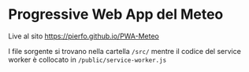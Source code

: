 # Progressive Web App del Meteo

Live al sito https://pierfo.github.io/PWA-Meteo

I file sorgente si trovano nella cartella `/src/` mentre il codice del service worker è collocato in `/public/service-worker.js`